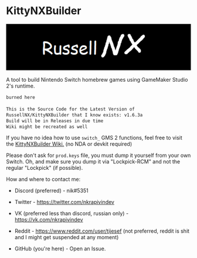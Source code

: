 # KittyNXBuilder

![Banner](https://github.com/burnedpopcorn/RussellNX-REUPLOAD/blob/main/banner.png)

A tool to build Nintendo Switch homebrew games using GameMaker Studio 2's runtime.

```
burned here

This is the Source Code for the Latest Version of RussellNX/KittyNXBuilder that I know exists: v1.6.3a
Build will be in Releases in due time
Wiki might be recreated as well
```

If you have no idea how to use `switch_` GMS 2 functions, feel free to visit the [KittyNXBuilder Wiki.](https://github.com/burnedpopcorn/RussellNX-REUPLOAD/wiki) (no NDA or devkit required)

Please don't ask for `prod.keys` file, you must dump it yourself from your own Switch. Oh, and make sure you dump it via "Lockpick-RCM" and not the regular "Lockpick" (if possible).

How and where to contact me:

- Discord (preferred) - nik#5351

- Twitter - https://twitter.com/nkrapivindev

- VK (preferred less than discord, russian only) - https://vk.com/nkrapivindev

- Reddit - https://www.reddit.com/user/tijesef
(not preferred, reddit is shit and I might get suspended at any moment)

- GitHub (you're here) - Open an Issue.
